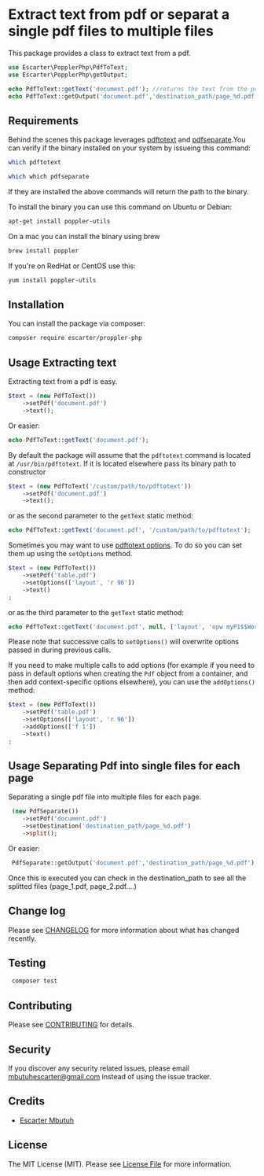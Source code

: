 # Extract text from pdf or separat a single pdf files to multiple files


This package provides a class to extract text from a pdf.

```php
use Escarter\PopplerPhp\PdfToText;
use Escarter\PopplerPhp\getOutput;

echo PdfToText::getText('document.pdf'); //returns the text from the pdf
echo PdfToText::getOutput('document.pdf','destination_path/page_%d.pdf'); //returns null
```


## Requirements

Behind the scenes this package leverages [pdftotext](https://en.wikipedia.org/wiki/Pdftotext) and  [pdfseparate](https://en.wikipedia.org/wiki/Pdfseparate).You can verify if the binary installed on your system by issueing this command:

```bash
which pdftotext
```
```bash
which which pdfseparate
```

If they are installed the above commands will return the path to the binary.

To install the binary you can use this command on Ubuntu or Debian:

```bash
apt-get install poppler-utils
```

On a mac you can install the binary using brew

```bash
brew install poppler
```

If you're on RedHat or CentOS use this:

```bash
yum install poppler-utils
```

## Installation

You can install the package via composer:

```bash
composer require escarter/proppler-php
```

## Usage Extracting text

Extracting text from a pdf is easy.

```php
$text = (new PdfToText())
    ->setPdf('document.pdf')
    ->text();
```

Or easier:

```php
echo PdfToText::getText('document.pdf');
```

By default the package will assume that the `pdftotext` command is located at `/usr/bin/pdftotext`.
If it is located elsewhere pass its binary path to constructor

```php
$text = (new PdfToText('/custom/path/to/pdftotext'))
    ->setPdf('document.pdf')
    ->text();
```

or as the second parameter to the `getText` static method:

```php
echo PdfToText::getText('document.pdf', '/custom/path/to/pdftotext');
```

Sometimes you may want to use [pdftotext options](https://linux.die.net/man/1/pdftotext). To do so you can set them up using the `setOptions` method.

```php
$text = (new PdfToText())
    ->setPdf('table.pdf')
    ->setOptions(['layout', 'r 96'])
    ->text()
;
```

or as the third parameter to the `getText` static method:

```php
echo PdfToText::getText('document.pdf', null, ['layout', 'opw myP1$$Word']);
```

Please note that successive calls to `setOptions()` will overwrite options passed in during previous calls. 

If you need to make multiple calls to add options (for example if you need to pass in default options when creating 
the `Pdf` object from a container, and then add context-specific options elsewhere), you can use the `addOptions()` method:
 
 ```php
 $text = (new PdfToText())
     ->setPdf('table.pdf')
     ->setOptions(['layout', 'r 96'])
     ->addOptions(['f 1'])
     ->text()
 ;
 ```

## Usage Separating Pdf into single files for each page

Separating a single pdf file into multiple files for each page.

```php
 (new PdfSeparate())
    ->setPdf('document.pdf')
    ->setDestination('destination_path/page_%d.pdf')
    ->split();
```
Or easier:

```php
 PdfSeparate::getOutput('document.pdf','destination_path/page_%d.pdf');
```

Once this is executed you can check in the destination_path to see all the splitted files (page_1.pdf, page_2.pdf....)

## Change log

Please see [CHANGELOG](CHANGELOG.md) for more information about what has changed recently.

## Testing

```bash
 composer test
```

## Contributing

Please see [CONTRIBUTING](CONTRIBUTING.md) for details.

## Security

If you discover any security related issues, please email mbutuhescarter@gmail.com instead of using the issue tracker.

## Credits

- [Escarter Mbutuh](https://github.com/escarter)

## License

The MIT License (MIT). Please see [License File](LICENSE.md) for more information.